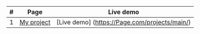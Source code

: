 |#|Page                                                                   | Live demo
|:-:|---------------------------------------------------------------------|--------------
|1|[My project](https://github.com/risopus21004/page/tree/main/index.html)| [Live demo] (https://Page.com/projects/main/)
